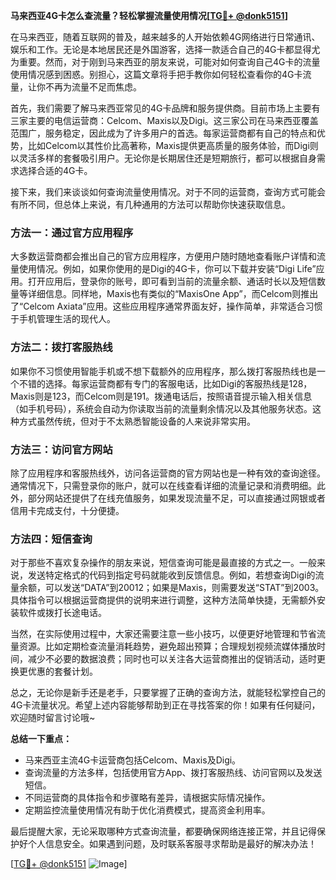 **马来西亚4G卡怎么查流量？轻松掌握流量使用情况[[TG💪+ @donk5151](https://t.me/s/donk5151)]**

在马来西亚，随着互联网的普及，越来越多的人开始依赖4G网络进行日常通讯、娱乐和工作。无论是本地居民还是外国游客，选择一款适合自己的4G卡都显得尤为重要。然而，对于刚到马来西亚的朋友来说，可能对如何查询自己4G卡的流量使用情况感到困惑。别担心，这篇文章将手把手教你如何轻松查看你的4G卡流量，让你不再为流量不足而焦虑。

首先，我们需要了解马来西亚常见的4G卡品牌和服务提供商。目前市场上主要有三家主要的电信运营商：Celcom、Maxis以及Digi。这三家公司在马来西亚覆盖范围广，服务稳定，因此成为了许多用户的首选。每家运营商都有自己的特点和优势，比如Celcom以其性价比高著称，Maxis提供更高质量的服务体验，而Digi则以灵活多样的套餐吸引用户。无论你是长期居住还是短期旅行，都可以根据自身需求选择合适的4G卡。

接下来，我们来谈谈如何查询流量使用情况。对于不同的运营商，查询方式可能会有所不同，但总体上来说，有几种通用的方法可以帮助你快速获取信息。

### 方法一：通过官方应用程序

大多数运营商都会推出自己的官方应用程序，方便用户随时随地查看账户详情和流量使用情况。例如，如果你使用的是Digi的4G卡，你可以下载并安装“Digi Life”应用。打开应用后，登录你的账号，即可看到当前的流量余额、通话时长以及短信数量等详细信息。同样地，Maxis也有类似的“MaxisOne App”，而Celcom则推出了“Celcom Axiata”应用。这些应用程序通常界面友好，操作简单，非常适合习惯于手机管理生活的现代人。

### 方法二：拨打客服热线

如果你不习惯使用智能手机或不想下载额外的应用程序，那么拨打客服热线也是一个不错的选择。每家运营商都有专门的客服电话，比如Digi的客服热线是128，Maxis则是123，而Celcom则是191。拨通电话后，按照语音提示输入相关信息（如手机号码），系统会自动为你读取当前的流量剩余情况以及其他服务状态。这种方式虽然传统，但对于不太熟悉智能设备的人来说非常实用。

### 方法三：访问官方网站

除了应用程序和客服热线外，访问各运营商的官方网站也是一种有效的查询途径。通常情况下，只需登录你的账户，就可以在线查看详细的流量记录和消费明细。此外，部分网站还提供了在线充值服务，如果发现流量不足，可以直接通过网银或者信用卡完成支付，十分便捷。

### 方法四：短信查询

对于那些不喜欢复杂操作的朋友来说，短信查询可能是最直接的方式之一。一般来说，发送特定格式的代码到指定号码就能收到反馈信息。例如，若想查询Digi的流量余额，可以发送“DATA”到20012；如果是Maxis，则需要发送“STAT”到2003。具体指令可以根据运营商提供的说明来进行调整，这种方法简单快捷，无需额外安装软件或拨打长途电话。

当然，在实际使用过程中，大家还需要注意一些小技巧，以便更好地管理和节省流量资源。比如定期检查流量消耗趋势，避免超出预算；合理规划视频流媒体播放时间，减少不必要的数据浪费；同时也可以关注各大运营商推出的促销活动，适时更换更优惠的套餐计划。

总之，无论你是新手还是老手，只要掌握了正确的查询方法，就能轻松掌控自己的4G卡流量状况。希望上述内容能够帮助到正在寻找答案的你！如果有任何疑问，欢迎随时留言讨论哦~

**总结一下重点：**
- 马来西亚主流4G卡运营商包括Celcom、Maxis及Digi。
- 查询流量的方法多样，包括使用官方App、拨打客服热线、访问官网以及发送短信。
- 不同运营商的具体指令和步骤略有差异，请根据实际情况操作。
- 定期监控流量使用情况有助于优化消费模式，提高资金利用率。

最后提醒大家，无论采取哪种方式查询流量，都要确保网络连接正常，并且记得保护好个人信息安全。如果遇到问题，及时联系客服寻求帮助是最好的解决办法！

[[TG💪+ @donk5151](https://t.me/s/donk5151) ![Image](https://i.postimg.cc/rwNCRYN7/Snipaste-2025-04-30-17-27-05.png)]
